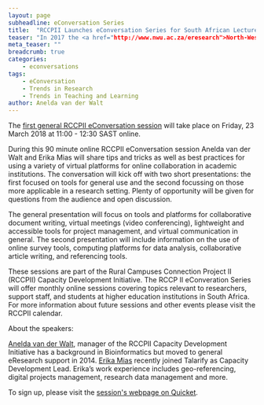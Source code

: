```yaml
---
layout: page
subheadline: eConversation Series
title:  "RCCPII Launches eConversation Series for South African Lecturers, Students, Researchers to Talk About Current Trends"
teaser: "In 2017 the <a href="http://www.nwu.ac.za/eresearch">North-West University's eResearch Initiative</a> ran a series of online conversations where students and staff could learn about and discuss trends in academia and research. The sessions were very popular and RCCPII decided to follow up by running one online eConversation per month to discuss topics relevant to support staff, researchers, lecturers and students at South African academic and research institutions."
meta_teaser: ""
breadcrumb: true
categories:
    - econversations
tags:
    - eConversation
    - Trends in Research
    - Trends in Teaching and Learning
author: Anelda van der Walt
---
```

The [first general RCCPII eConversation session](http://qkt.io/econversations-Mar18) will take place on Friday, 23 March 2018 at 11:00 - 12:30 SAST online.

During this 90 minute online RCCPII eConversation session Anelda van der Walt and Erika Mias will share tips and tricks as well as best practices for using a variety of virtual platforms for online collaboration in academic institutions. The conversation will kick off with two short presentations: the first focused on tools for general use and the second focussing on those more applicable in a research setting. Plenty of opportunity will be given for questions from the audience and open discussion. 

The general presentation will focus on tools and platforms for collaborative document writing, virtual meetings (video conferencing), lightweight and accessible tools for project management, and virtual communication in general. The second presentation will include information on the use of online survey tools, computing platforms for data analysis, collaborative article writing, and referencing tools. 

These sessions are part of the Rural Campuses Connection Project II (RCCPII) Capacity Development Initiative. The RCCP II eConveration Series will offer monthly online sessions covering topics relevant to researchers, support staff, and students at higher education institutions in South Africa. For more information about future sessions and other events please visit the RCCPII calendar.
 
About the speakers: 

[Anelda van der Walt](https://twitter.com/aneldavdw), manager of the RCCPII Capacity Development Initiative has a background in Bioinformatics but moved to general eResearch support in 2014. [Erika Mias](https://twitter.com/erikamias) recently joined Talarify as Capacity Development Lead. Erika’s work experience includes geo-referencing, digital projects management, research data management and more. 

To sign up, please visit the [session's webpage on Quicket](http://qkt.io/econversations-Mar18).
